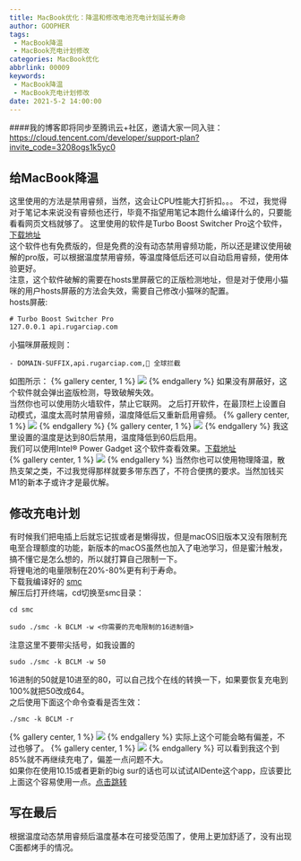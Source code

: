 ```yaml
---
title: MacBook优化：降温和修改电池充电计划延长寿命
author: GOOPHER
tags:
 - MacBook降温
 - MacBook充电计划修改
categories: MacBook优化
abbrlink: 00009
keywords:
 - MacBook降温
 - MacBook充电计划修改
date: 2021-5-2 14:00:00
---
```

####我的博客即将同步至腾讯云+社区，邀请大家一同入驻：https://cloud.tencent.com/developer/support-plan?invite_code=3208ogs1k5yc0
## 给MacBook降温
这里使用的方法是禁用睿频，当然，这会让CPU性能大打折扣。。。
不过，我觉得对于笔记本来说没有睿频也还行，毕竟不指望用笔记本跑什么编译什么的，只要能看看网页文档就够了。
这里使用的软件是Turbo Boost Switcher Pro这个软件，[下载地址](https://www.macwk.com/soft/turbo-boost-switcher-pro)  
这个软件也有免费版的，但是免费的没有动态禁用睿频功能，所以还是建议使用破解的pro版，可以根据温度禁用睿频，等温度降低后还可以自动启用睿频，使用体验更好。  
注意，这个软件破解的需要在hosts里屏蔽它的正版检测地址，但是对于使用小猫咪的用户hosts屏蔽的方法会失效，需要自己修改小猫咪的配置。  
hosts屏蔽:
```
# Turbo Boost Switcher Pro
127.0.0.1 api.rugarciap.com
```
小猫咪屏蔽规则：
```
- DOMAIN-SUFFIX,api.rugarciap.com,🛑 全球拦截
```
如图所示：
{% gallery center, 1 %}
![](https://cdn.jsdelivr.net/gh/Goopher97/tuchuang2@master/img/QQ20210502-142843@2x.png)
{% endgallery %}
如果没有屏蔽好，这个软件就会弹出盗版检测，导致破解失效。  
当然你也可以使用防火墙软件，禁止它联网。
之后打开软件，在最顶栏上设置自动模式，温度太高时禁用睿频，温度降低后又重新启用睿频。
{% gallery center, 1 %}
![](https://cdn.jsdelivr.net/gh/Goopher97/tuchuang2@master/img/QQ20210502-143242@2x.png)
{% endgallery %}
{% gallery center, 1 %}
![](https://cdn.jsdelivr.net/gh/Goopher97/tuchuang2@master/img/QQ20210502-143407@2x.png)
{% endgallery %}
我这里设置的温度是达到80后禁用，温度降低到60后启用。  
我们可以使用Intel® Power Gadget 这个软件查看效果。[下载地址](https://software.intel.com/content/www/us/en/develop/articles/intel-power-gadget.html)  
{% gallery center, 1 %}
![](https://cdn.jsdelivr.net/gh/Goopher97/tuchuang2@master/img/5DDC043CB1053DA03BCBE6A23EE540C3.jpg)
{% endgallery %}
当然你也可以使用物理降温，散热支架之类，不过我觉得那样就要多带东西了，不符合便携的要求。当然加钱买M1的新本子或许才是最优解。
## 修改充电计划
有时候我们把电插上后就忘记拔或者是懒得拔，但是macOS旧版本又没有限制充电至合理额度的功能，新版本的macOS虽然也加入了电池学习，但是蜜汁触发，搞不懂它是怎么想的，所以就打算自己限制一下。  
将锂电池的电量限制在20%-80%更有利于寿命。  
下载我编译好的 [smc](https://goopher.lanzous.com/iSkpvoq63dc)  
解压后打开终端，cd切换至smc目录：
```
cd smc
```
```
sudo ./smc -k BCLM -w <你需要的充电限制的16进制值>
```
注意这里不要带尖括号，如我设置的
```
sudo ./smc -k BCLM -w 50
```
16进制的50就是10进至的80，可以自己找个在线的转换一下，如果要恢复充电到100%就把50改成64。  
之后使用下面这个命令查看是否生效：
```
./smc -k BCLM -r
```
{% gallery center, 1 %}
![](https://cdn.jsdelivr.net/gh/Goopher97/tuchuang2@master/img/QQ20210502-145849@2x.png)
{% endgallery %}
实际上这个可能会略有偏差，不过也够了。
{% gallery center, 1 %}
![](https://cdn.jsdelivr.net/gh/Goopher97/tuchuang2@master/img/QQ20210502-150008@2x.png)
{% endgallery %}
可以看到我这个到85%就不再继续充电了，偏差一点问题不大。  
如果你在使用10.15或者更新的big sur的话也可以试试AlDente这个app，应该要比上面这个容易使用一点。[点击跳转](https://github.com/davidwernhart/AlDente)  
## 写在最后
根据温度动态禁用睿频后温度基本在可接受范围了，使用上更加舒适了，没有出现C面都烤手的情况。